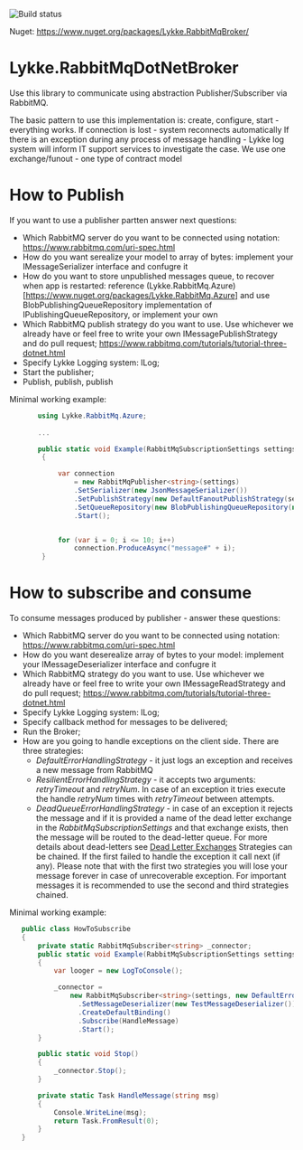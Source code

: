 ![Build status](http://teamcity.lykkex.net/app/rest/builds/aggregated/strob:(buildType:(project:(id:CommonLibraries_LykkeRabbitMqBroker)))/statusIcon.svg)

Nuget: https://www.nuget.org/packages/Lykke.RabbitMqBroker/


# Lykke.RabbitMqDotNetBroker

Use this library to communicate using abstraction Publisher/Subscriber via RabbitMQ.

The basic pattern to use this implementation is: create, configure, start - everything works. 
If connection is lost - system reconnects automatically
If there is an exception during any process of message handling - Lykke log system will inform IT support services to investigate the case.
We use one exchange/funout - one type of contract model

# How to Publish 

If you want to use a publisher partten answer next questions:
 - Which RabbitMQ server do you want to be connected using notation: https://www.rabbitmq.com/uri-spec.html 
 - How do you want serealize your model to array of bytes: implement your IMessageSerializer<TModel> interface and confugre it
 - How do you want to store unpublished messages queue, to recover when app is restarted: reference (Lykke.RabbitMq.Azure)[https://www.nuget.org/packages/Lykke.RabbitMq.Azure] and use BlobPublishingQueueRepository implementation of IPublishingQueueRepository, or implement your own
 - Which RabbitMQ publish strategy do you want to use. Use whichever we already have or feel free to write your own IMessagePublishStrategy and do pull request; https://www.rabbitmq.com/tutorials/tutorial-three-dotnet.html
 - Specify Lykke Logging system: ILog;
 - Start the publisher;
 - Publish, publish, publish
 
 
 Minimal working example:
```csharp
       using Lykke.RabbitMq.Azure;
       
       ...

       public static void Example(RabbitMqSubscriptionSettings settings)
        {

            var connection
                = new RabbitMqPublisher<string>(settings)
                .SetSerializer(new JsonMessageSerializer())
                .SetPublishStrategy(new DefaultFanoutPublishStrategy(settings))
                .SetQueueRepository(new BlobPublishingQueueRepository(new AzureBlobStorage(ConnectionString)))
                .Start();


            for (var i = 0; i <= 10; i++)
                connection.ProduceAsync("message#" + i);
        }
```

# How to subscribe and consume

To consume messages produced by publisher - answer these questions:

 - Which RabbitMQ server do you want to be connected using notation: https://www.rabbitmq.com/uri-spec.html 
 - How do you want deserealize array of bytes to your model: implement your IMessageDeserializer<TModel> interface and confugre it
 - Which RabbitMQ strategy do you want to use. Use whichever we already have or feel free to write your own IMessageReadStrategy and do pull request; https://www.rabbitmq.com/tutorials/tutorial-three-dotnet.html
 - Specify Lykke Logging system: ILog;
 - Specify callback method for messages to be delivered;
 - Run the Broker;
 - How are you going to handle exceptions on the client side. There are three strategies:
	 - *DefaultErrorHandlingStrategy* - it just logs an exception and receives a new message from RabbitMQ
	 - *ResilientErrorHandlingStrategy* - it accepts two arguments: *retryTimeout* and *retryNum*. In case of an exception it tries execute the handle *retryNum* times with *retryTimeout* between attempts. 
	 - *DeadQueueErrorHandlingStrategy* - in case of an exception it rejects the message and if it is provided a name of the dead letter exchange in the *RabbitMqSubscriptionSettings*  and that exchange exists, then the message will be routed to the dead-letter queue. For more details about dead-letters see [Dead Letter Exchanges](https://www.rabbitmq.com/dlx.html)
Strategies can be chained. If the first failed to handle the exception it call next (if any). Please note that with the first two strategies you will lose your message forever in case of unrecoverable exception. For important messages it is recommended to use the second and third strategies chained.
   
 Minimal working example:
 ```csharp
    public class HowToSubscribe
    {
        private static RabbitMqSubscriber<string> _connector;
        public static void Example(RabbitMqSubscriptionSettings settings)
        {
            var looger = new LogToConsole();

            _connector =
                new RabbitMqSubscriber<string>(settings, new DefaultErrorHandlingStrategy(looger, settings))
                  .SetMessageDeserializer(new TestMessageDeserializer())
                  .CreateDefaultBinding()
                  .Subscribe(HandleMessage)
                  .Start();
        }

        public static void Stop()
        {
            _connector.Stop();
        }

        private static Task HandleMessage(string msg)
        {
            Console.WriteLine(msg);
            return Task.FromResult(0);
        }
    }
```
